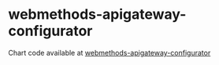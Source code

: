 # webmethods-apigateway-configurator

Chart code available at [webmethods-apigateway-configurator](https://github.com/saggs-cloudops/webmethods-apigateway-configurator)